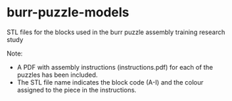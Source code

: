 # burr-puzzle-models
STL files for the blocks used in the burr puzzle assembly training research study

Note:
- A PDF with assembly instructions (instructions.pdf) for each of the puzzles has been included.
- The STL file name indicates the block code (A-I) and the colour assigned to the piece in the instructions.
